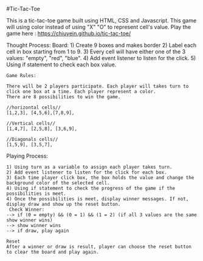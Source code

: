 #Tic-Tac-Toe

This is a tic-tac-toe game built using HTML, CSS and Javascript.
This game will using color instead of using "X" "O" to represent cell's value. 
Play the game here : https://chiuyein.github.io/tic-tac-toe/

Thought Process: 
    Board:
    1) Create 9 boxes and makes border
    2) Label each cell in box starting from 1 to 9.
    3) Every cell will have either one of the 3 values: "empty", "red", "blue".
    4) Add event listener to listen for the click.
    5) Using if statement to check each box value.
      

    Game Rules: 

    There will be 2 players participate. Each player will takes turn to click one box at a time. Each player represent a color.  
    There are 8 possibilities to win the game. 
    
    //horizontal cells//
    [1,2,3], [4,5,6],[7,8,9],
    
    //Vertical cells//
    [1,4,7], [2,5,8], [3,6,9],
    
    //Diagonals cells//
    [1,5,9], [3,5,7],

Playing Process: 
    
    1) Using turn as a variable to assign each player takes turn. 
    2) Add event listener to listen for the click for each box.
    3) Each time player click box, the box holds the value and change the background color of the selected cell.
    4) Using if statement to check the progress of the game if the possibilities is meet. 
    4) Once the possibilities is meet, display winner messages. If not, display draw and show up the reset button.
     Check Winner: 
    --> if (0 = empty) && (0 = 1) && (1 = 2) (if all 3 values are the same show winner wins)
    --> show winner wins 
    --> if draw, play again

    Reset
    After a winner or draw is result, player can choose the reset button to clear the board and play again. 


    

    
